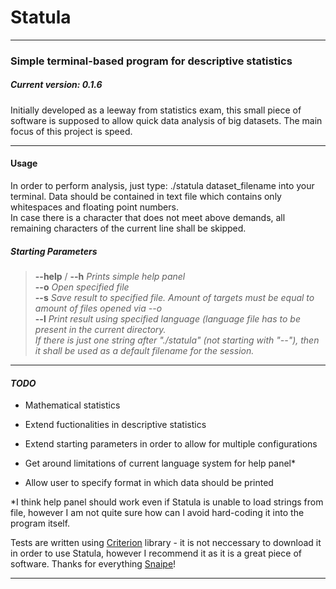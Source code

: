 # Statula

***

### Simple terminal-based program for descriptive statistics
##### *Current version: 0.1.6*

Initially developed as a leeway from statistics exam, this small piece of software is supposed to allow quick data analysis of big datasets.
The main focus of this project is speed.

***
#### Usage

In order to perform analysis, just type:
./statula dataset_filename
into your terminal. Data should be contained in text file which contains only whitespaces and floating point numbers.  
In case there is a character that does not meet above demands, all remaining characters of the current line shall be skipped.

##### Starting Parameters
>**--help** / **--h** *Prints simple help panel*  
**--o**  *Open specified file*  
**--s**  *Save result to specified file. Amount of targets must be equal to amount of files opened via --o*  
**--l**  *Print result using specified language (language file has to be present in the current directory.*  
*If there is just one string after "./statula" (not starting with "--"), then it shall be used as a default filename for the session.*

***
#### *TODO*

  * Mathematical statistics

  * Extend fuctionalities in descriptive statistics

  * Extend starting parameters in order to allow for multiple configurations

  * Get around limitations of current language system for help panel*

  * Allow user to specify format in which data should be printed


*I think help panel should work even if Statula is unable to load strings from file, however I am not quite sure how can I avoid hard-coding
it into the program itself. 

Tests are written using [Criterion](https://github.com/Snaipe/Criterion) library - it is not neccessary to download it in order to use Statula, however I recommend it as it is a great piece of software. Thanks for everything [Snaipe](https://github.com/Snaipe)!
***
